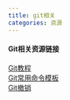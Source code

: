 ```yaml
---
title: git相关
categories: 资源
---
```

#### Git相关资源链接
[Git教程](https://www.liaoxuefeng.com/wiki/896043488029600/896067008724000)  
[Git常用命令模板](https://www.jianshu.com/p/65b8079851b5)  
[Git撤销](http://www.ruanyifeng.com/blog/2019/12/git-undo.html)  
